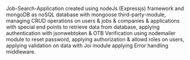 Job-Search-Application created using nodeJs (Expressjs) framework and mongoDB as noSQL database with mongoose third-party-module,
 managing CRUD operations on users & jobs & companies & applications with special end points to retrieve data from database,
applying authentication with jsonwebtoken & OTB Verification using nodemailer module to reset password,
applying authorization & allowd roles on users,
applying validation on data  with Joi module
applying  Error handling middleware.
